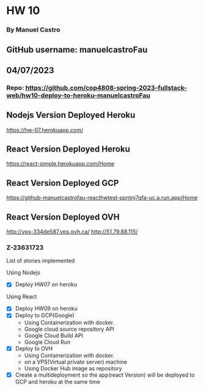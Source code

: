 # HW 10
### By Manuel Castro
## **GitHub username:** manuelcastroFau
## 04/07/2023

### Repo: https://github.com/cop4808-spring-2023-fullstack-web/hw10-deploy-to-heroku-manuelcastroFau

## Nodejs Version Deployed Heroku
https://hw-07.herokuapp.com/

## React Version Deployed Heroku
https://react-simple.herokuapp.com/Home

## React Version Deployed GCP
https://github-manuelcastrofau-reacthwtest-ppntnj7qfa-uc.a.run.app/Home

## React Version Deployed OVH
http://vps-334de587.vps.ovh.ca/
http://51.79.68.115/

### Z-23631723

   
List of stories implemented

Using Nodejs
- [x] Deploy HW07 on heroku

Using React 
- [x] Deploy HW09 on heroku
- [x] Deploy to GCP(Google) 
    + Using Containerization with docker.
    + Google cloud source repository API
    + Google Cloud Build API
    + Google Cloud Run
- [x] Deploy to OVH
    + Using Containerization with docker.
    + on a VPS(Virtual private server) machine
    + Using Docker Hub image as repository
- [x] Create a multideployment so the app(react Version) will be deployed to GCP and heroku at the same time 
